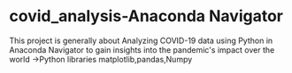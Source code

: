 # covid_analysis-Anaconda Navigator
This project is generally about Analyzing COVID-19 data using Python in Anaconda Navigator
to gain insights into the pandemic's impact over the world
->Python libraries
   matplotlib,pandas,Numpy
